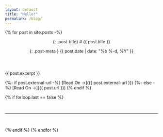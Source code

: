 ```yaml
---
layout: default
title: "Hello!"
permalink: /blog/
---
```


{% for post in site.posts -%}

<header class="post-header">
{: .post-title}
# {{ post.title }}

{: .post-meta }
{{ post.date | date: "%b %-d, %Y" }}
</header>

{{ post.excerpt }}

{%- if post.external-url -%}
[Read On &rarr;]({{ post.external-url }})
{%- else -%}
[Read On &rarr;]({{ post.url }})
{% endif %}

{% if forloop.last == false %}

<br>

---

<br>

{% endif %}
{% endfor %}
